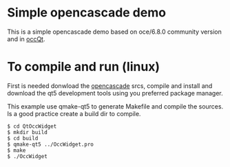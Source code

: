 # Simple opencascade demo 

This is a simple opencascade demo based on oce/6.8.0 community version and in  [occQt](https://github.com/eryar/occQt/wiki/A-Simple-OpenCASCADE-Qt-Demo).

# To compile and run (linux)

First is needed donwload the [opencascade](https://github.com/tpaviot/oce) srcs, compile and install and download the qt5 development tools using you preferred package manager.


This example use qmake-qt5 to generate Makefile and compile the sources. Is a good practice create a build dir to compile.

```
$ cd QtOccWidget  
$ mkdir build  
$ cd build  
$ qmake-qt5 ../OccWidget.pro  
$ make   
$ ./OccWidget  
```

